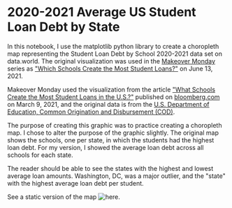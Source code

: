 # 2020-2021 Average US Student Loan Debt by State

In this notebook, I use the matplotlib python library to create a choropleth map representing the Student Loan Debt by School 2020-2021 data set on data.world. The original visualization was used in the [Makeover Monday](https://www.makeovermonday.co.uk/) series as ["Which Schools Create the Most Student Loans?"](https://data.world/makeovermonday/2021w24) on June 13, 2021.

Makeover Monday used the visualization from the article ["What Schools Create the Most Student Loans in the U.S.?"](https://howmuch.net/articles/university-with-the-most-student-loan-originations-in-every-state) published on [bloomberg.com](https://howmuch.net/) on March 9, 2021, and the original data is from the [U.S. Department of Education, Common Origination and Disbursement (COD)](https://cod.ed.gov/). 

The purpose of creating this graphic was to practice creating a choropleth map. I chose to alter the purpose of the graphic slightly. The original map shows the schools, one per state, in which the students had the highest loan debt. For my version, I showed the average loan debt across all schools for each state. 

The reader should be able to see the states with the highest and lowest average loan amounts. Washington, DC, was a major outlier, and the "state" with the highest average loan debt per student. 

See a static version of the map ![here](https://user-images.githubusercontent.com/123273072/225118165-dfbb0e34-0621-4e39-b7ed-0f732c3ad8e0.png).
